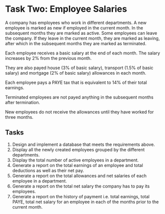 # Task Two: Employee Salaries
A company has employees who work in different departments. A new employee is marked as new if employed in the current month. In the subsequent months they are marked as active. Some employees can leave the company. If they leave in the current month, they are marked as leaving, after which in the subsequent months they are marked as terminated.

Each employee receives a basic salary at the end of each month. The salary increases by 2% from the previous month.

They are also payed house (3% of basic salary), transport (1.5% of basic salary) and mortgage (2% of basic salary) allowances in each month.

Each employee pays a PAYE tax that is equivalent to 14% of their total earnings.

Terminated employees are not payed anything in the subsequent months after termination.

New employees do not receive the allowances until they have worked for three months.

## Tasks
1. Design and implement a database that meets the requirements above.
2. Display all the newly created employees grouped by the different departments.
3. Display the total number of active employees in a department.
4. Generate a report on the total earnings of an employee and total deductions as well as their net pay.
5. Generate a report on the total allowances and net salaries of each employee in a department.
6. Generate a report on the total net salary the company has to pay its employees.
7. Generate a report on the history of payment i.e. total earnings, total PAYE, total net salary for an employee in each of the months prior to the current month.